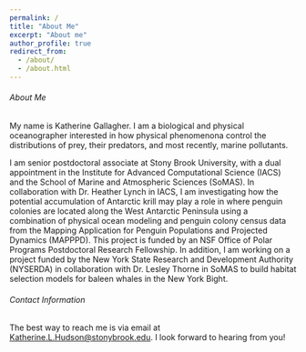 ```yaml
---
permalink: /
title: "About Me"
excerpt: "About me"
author_profile: true
redirect_from: 
  - /about/
  - /about.html
---
```


###### About Me
My name is Katherine Gallagher. I am a biological and physical oceanographer interested in how physical phenomenona control the distributions of prey, their predators, and most recently, marine pollutants. 

I am senior postdoctoral associate at Stony Brook University, with a dual appointment in the Institute for Advanced Computational Science (IACS) and the School of Marine and Atmospheric Sciences (SoMAS). In collaboration with Dr. Heather Lynch in IACS, I am investigating how the potential accumulation of Antarctic krill may play a role in where penguin colonies are located along the West Antarctic Peninsula using a combination of physical ocean modeling and penguin colony census data from the Mapping Application for Penguin Populations and Projected Dynamics (MAPPPD). This project is funded by an NSF Office of Polar Programs Postdoctoral Research Fellowship. In addition, I am working on a project funded by the New York State Research and Development Authority (NYSERDA) in collaboration with Dr. Lesley Thorne in SoMAS to build habitat selection models for baleen whales in the New York Bight.  

###### Contact Information
The best way to reach me is via email at Katherine.L.Hudson@stonybrook.edu. I look forward to hearing from you!

